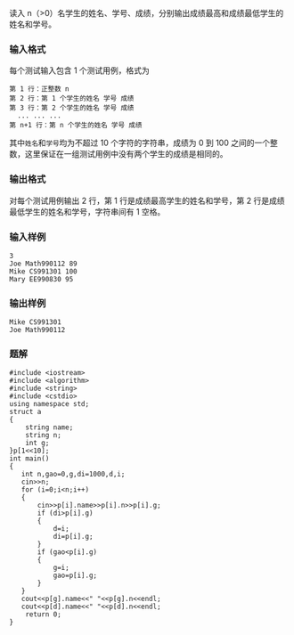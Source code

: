 读入 n（>0）名学生的姓名、学号、成绩，分别输出成绩最高和成绩最低学生的姓名和学号。
### 输入格式
每个测试输入包含 1 个测试用例，格式为
```
第 1 行：正整数 n
第 2 行：第 1 个学生的姓名 学号 成绩
第 3 行：第 2 个学生的姓名 学号 成绩
  ... ... ...
第 n+1 行：第 n 个学生的姓名 学号 成绩
```
其中`姓名`和`学号`均为不超过 10 个字符的字符串，成绩为 0 到 100 之间的一个整数，这里保证在一组测试用例中没有两个学生的成绩是相同的。
### 输出格式
对每个测试用例输出 2 行，第 1 行是成绩最高学生的姓名和学号，第 2 行是成绩最低学生的姓名和学号，字符串间有 1 空格。
### 输入样例
```
3
Joe Math990112 89
Mike CS991301 100
Mary EE990830 95
```
### 输出样例
```
Mike CS991301
Joe Math990112
```

### 题解
```
#include <iostream>
#include <algorithm>
#include <string>
#include <cstdio>
using namespace std;
struct a
{
    string name;
    string n;
    int g;
}p[1<<10];
int main()
{
   int n,gao=0,g,di=1000,d,i;
   cin>>n;
   for (i=0;i<n;i++)
   {
       cin>>p[i].name>>p[i].n>>p[i].g;
       if (di>p[i].g)
       {
           d=i;
           di=p[i].g;
       }
       if (gao<p[i].g)
       {
           g=i;
           gao=p[i].g;
       }
   }
   cout<<p[g].name<<" "<<p[g].n<<endl;
   cout<<p[d].name<<" "<<p[d].n<<endl;
    return 0;
}
```
